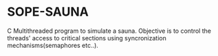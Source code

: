 # SOPE-SAUNA
C Multithreaded program to simulate a sauna. Objective is to control the threads' access to critical sections using syncronization mechanisms(semaphores etc..).
